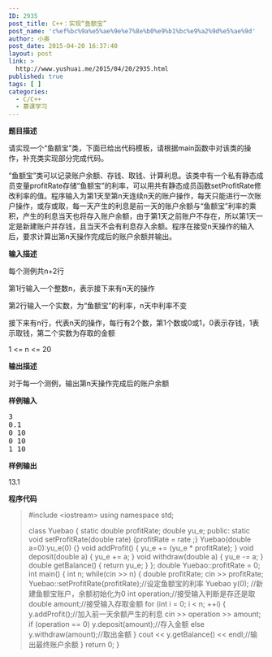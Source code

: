```yaml
---
ID: 2935
post_title: C++：实现“鱼额宝”
post_name: 'c%ef%bc%9a%e5%ae%9e%e7%8e%b0%e9%b1%bc%e9%a2%9d%e5%ae%9d'
author: 小奥
post_date: 2015-04-20 16:37:40
layout: post
link: >
  http://www.yushuai.me/2015/04/20/2935.html
published: true
tags: [ ]
categories:
  - C/C++
  - 慕课学习
---
```

<b>题目描述</b>

请实现一个“鱼额宝”类，下面已给出代码模板，请根据main函数中对该类的操作，补充类实现部分完成代码。

“鱼额宝”类可以记录账户余额、存钱、取钱、计算利息。该类中有一个私有静态成员变量profitRate存储“鱼额宝”的利率，可以用共有静态成员函数setProfitRate修改利率的值。程序输入为第1天至第n天连续n天的账户操作，每天只能进行一次账户操作，或存或取，每一天产生的利息是前一天的账户余额与“鱼额宝”利率的乘积，产生的利息当天也将存入账户余额，由于第1天之前账户不存在，所以第1天一定是新建账户并存钱，且当天不会有利息存入余额。程序在接受n天操作的输入后，要求计算出第n天操作完成后的账户余额并输出。

<b>输入描述</b>

每个测例共n+2行

第1行输入一个整数n，表示接下来有n天的操作

第2行输入一个实数，为“鱼额宝”的利率，n天中利率不变

接下来有n行，代表n天的操作，每行有2个数，第1个数或0或1，0表示存钱，1表示取钱，第二个实数为存取的金额

1 &lt;= n &lt;= 20

<b>输出描述</b>

对于每一个测例，输出第n天操作完成后的账户余额

<b>样例输入</b>
<pre>3
0.1
0 10
0 10
1 10
</pre>
<b>样例输出</b>
<div>

13.1

<strong>程序代码</strong>
<blockquote>#include &lt;iostream&gt;
using namespace std;

class Yuebao
{
static double profitRate;
double yu_e;
public:
static void setProfitRate(double rate) {profitRate = rate ;}
Yuebao(double a=0):yu_e(0) {}
void addProfit() { yu_e += (yu_e * profitRate); }
void deposit(double a) { yu_e += a; }
void withdraw(double a) { yu_e -= a; }
double getBalance() { return yu_e; }
};
double Yuebao::profitRate = 0;
int main()
{
int n;
while(cin &gt;&gt; n)
{
double profitRate;
cin &gt;&gt; profitRate;
Yuebao::setProfitRate(profitRate);//设定鱼额宝的利率
Yuebao y(0); //新建鱼额宝账户，余额初始化为0
int operation;//接受输入判断是存还是取
double amount;//接受输入存取金额
for (int i = 0; i &lt; n; ++i)
{
y.addProfit();//加入前一天余额产生的利息
cin &gt;&gt; operation &gt;&gt; amount;
if (operation == 0)
y.deposit(amount);//存入金额
else
y.withdraw(amount);//取出金额
}
cout &lt;&lt; y.getBalance() &lt;&lt; endl;//输出最终账户余额
}
return 0;
}</blockquote>
</div>